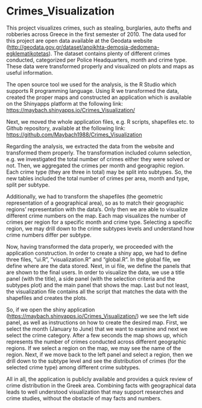 # Crimes_Visualization

This project visualizes crimes, such as stealing, burglaries, auto thefts and robberies across Greece in the first semester of 2010. The data used for this project are open data available at the Geodata website (http://geodata.gov.gr/dataset/anoikhta-demosia-dedomena-egklematikotetas). The dataset contains plenty of different crimes conducted, categorized per Police Headquarters, month and crime type. These data were transformed properly and visualized on plots and maps as useful information.

The open source tool we used for the analysis, is the R Studio which supports R programming language. Using R we transformed the data, created the proper maps and constructed an application which is available on the Shinyapps platform at the following link:
https://maybach.shinyapps.io/Crimes_Visualization/

Next, we moved the whole application files, e.g. R scripts, shapefiles etc. to Github repository, available at the following link:
https://github.com/Maybach1988/Crimes_Visualization 

Regarding the analysis, we extracted the data from the website and transformed them properly. The transformation included column selection, e.g. we investigated the total number of crimes either they were solved or not. Then, we aggregated the crimes per month and geographic region. Each crime type (they are three in total) may be split into subtypes. So, the new tables included the total number of crimes per area, month and type, split per subtype.

Additionally, we had to transform the shapefiles (the geometric representation of a geographical area), so as to match their geographic regions’ representation with the data’s. Only then we are able to visualize different crime numbers on the map. Each map visualizes the number of crimes per region for a specific month and crime type. Selecting a specific region, we may drill down to the crime subtypes levels and understand how crime numbers differ per subtype.

Now, having transformed the data properly, we proceeded with the application construction. In order to create a shiny app, we had to define three files, “ui.R”, “visualization.R” and “global.R”. In the global file, we define where are the data stored. Next, in ui file, we define the panels that are shown to the final users. In order to visualize the data, we use a title panel (with the title), a side panel (with the selection criteria and the subtypes plot) and the main panel that shows the map. Last but not least, the visualization file contains all the script that matches the data with the shapefiles and creates the plots.

So, if we open the shiny application (https://maybach.shinyapps.io/Crimes_Visualization/) we see the left side panel, as well as instructions on how to create the desired map. First, we select the month (January to June) that we want to examine and next we select the crime category. After a few seconds the map shows up, which represents the number of crimes conducted across different geographic regions. If we select a region on the map, we may see the name of the region. Next, if we move back to the left panel and select a region, then we drill down to the subtype level and see the distribution of crimes (for the selected crime type) among different crime subtypes.

All in all, the application is publicly available and provides a quick review of crime distribution in the Greek area. Combining facts with geographical data leads to well understood visualization that may support researches and crime studies, without the obstacle of may facts and numbers.
